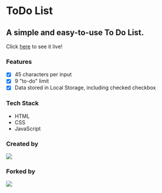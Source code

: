 # ToDo List
## A simple and easy-to-use To Do List.
Click <a href="https://m0nicavaz.github.io/ToDoList/">here</a> to see it live!

### Features
- [x] 45 characters per input
- [x] 9 "to-do" limit
- [x] Data stored in Local Storage, including checked checkbox

### Tech Stack
- HTML
- CSS
- JavaScript

### Created by
<a href="https://www.linkedin.com/in/monica-vaz/"><img src="https://img.shields.io/badge/LinkedIn-Monica%20Vaz-blue?style=flat"> </img></a>


### Forked by
<a href="https://github.com/fcms14"><img src="https://img.shields.io/badge/GitHub-fcms14-yellow?style=flat"></a>
